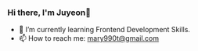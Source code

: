 ### Hi there, I'm Juyeon👋

<!--
**zoeypark/zoeypark** is a ✨ _special_ ✨ repository because its `README.md` (this file) appears on your GitHub profile.

Here are some ideas to get you started:

- 🔭 I’m currently working on ...
- 👯 I’m looking to collaborate on ...
- 🤔 I’m looking for help with ...
- 😄 Pronouns: ...
- ⚡ Fun fact: ...
- 💬 Ask me about ...-->
- 🌱 I’m currently learning Frontend Development Skills.
- 📫 How to reach me: mary990t@gmail.com


